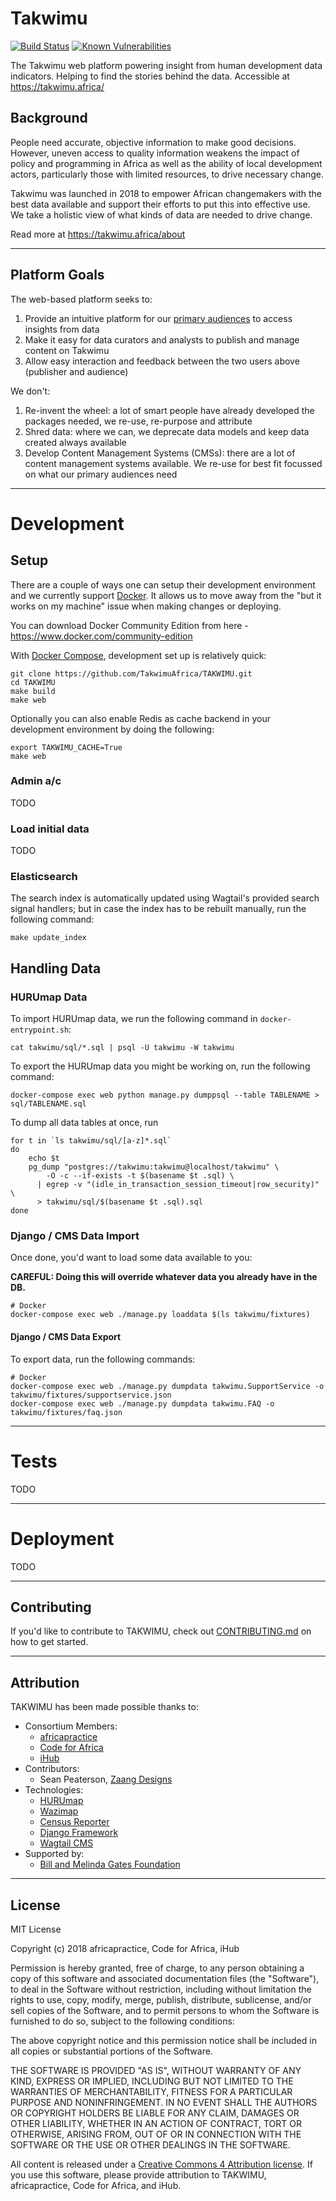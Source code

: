 # Takwimu
[![Build Status](https://travis-ci.org/TakwimuAfrica/Takwimu.svg?branch=master)](https://travis-ci.org/TakwimuAfrica/Takwimu)
[![Known Vulnerabilities](https://snyk.io/test/github/TakwimuAfrica/TAKWIMU/badge.svg?targetFile=requirements.txt)](https://snyk.io/test/github/TakwimuAfrica/TAKWIMU?targetFile=requirements.txt)


The Takwimu web platform powering insight from human development data indicators. Helping to find the stories behind the data. Accessible at https://takwimu.africa/

## Background

People need accurate, objective information to make good decisions. However, uneven access to quality information weakens the impact of policy and programming in Africa as well as the ability of local development actors, particularly those with limited resources, to drive necessary change. 

Takwimu was launched in 2018 to empower African changemakers with the best data available and support their efforts to put this into effective use. We take a holistic view of what kinds of data are needed to drive change. 

Read more at https://takwimu.africa/about

---

## Platform Goals

The web-based platform seeks to:

1. Provide an intuitive platform for our [primary audiences](https://takwim.africa/about#audiences) to access insights from data
2. Make it easy for data curators and analysts to publish and manage content on Takwimu
3. Allow easy interaction and feedback between the two users above (publisher and audience)

We don't:

1. Re-invent the wheel: a lot of smart people have already developed the packages needed, we re-use, re-purpose and attribute
2. Shred data: where we can, we deprecate data models and keep data created always available
3. Develop Content Management Systems (CMSs): there are a lot of content management systems available. We re-use for best fit focussed on what our primary audiences need

---

# Development

## Setup

There are a couple of ways one can setup their development environment and we currently support [Docker](https://www.docker.com/). It allows us to move away from the "but it works on my machine" issue when making changes or deploying.

You can download Docker Community Edition from here - https://www.docker.com/community-edition

With [Docker Compose](https://docs.docker.com/compose/), development set up is relatively quick:

```shell
git clone https://github.com/TakwimuAfrica/TAKWIMU.git
cd TAKWIMU
make build
make web
```

Optionally you can also enable Redis as cache backend in your development environment by doing the following:

```shell
export TAKWIMU_CACHE=True
make web
```

### Admin a/c

TODO

### Load initial data

TODO


### Elasticsearch

The search index is automatically updated using Wagtail's provided search signal handlers; but in case
the index has to be rebuilt manually, run the following command:
```shell
make update_index
```

## Handling Data

### HURUmap Data

To import HURUmap data, we run the following command in `docker-entrypoint.sh`:
```shell
cat takwimu/sql/*.sql | psql -U takwimu -W takwimu
```

To export the HURUmap data you might be working on, run the following command:
```shell
docker-compose exec web python manage.py dumppsql --table TABLENAME > sql/TABLENAME.sql
```

To dump all data tables at once, run

```shell
for t in `ls takwimu/sql/[a-z]*.sql`
do
    echo $t
    pg_dump "postgres://takwimu:takwimu@localhost/takwimu" \
        -O -c --if-exists -t $(basename $t .sql) \
      | egrep -v "(idle_in_transaction_session_timeout|row_security)" \
      > takwimu/sql/$(basename $t .sql).sql
done
```

### Django / CMS Data Import

Once done, you'd want to load some data available to you:

**CAREFUL: Doing this will override whatever data you already have in the DB.**

```shell
# Docker
docker-compose exec web ./manage.py loaddata $(ls takwimu/fixtures)
```

#### Django / CMS Data Export

To export data, run the following commands:
```shell
# Docker
docker-compose exec web ./manage.py dumpdata takwimu.SupportService -o takwimu/fixtures/supportservice.json
docker-compose exec web ./manage.py dumpdata takwimu.FAQ -o takwimu/fixtures/faq.json
```

---

# Tests

TODO

---

# Deployment

TODO

---

## Contributing

If you'd like to contribute to TAKWIMU, check out [CONTRIBUTING.md](CONTRIBUTING.md) on how to get started.

---

## Attribution

TAKWIMU has been made possible thanks to:

- Consortium Members:
    - [africapractice](http://www.africapractice.com)
    - [Code for Africa](https://github.com/CodeForAfrica)
    - [iHub](https://ihub.co.ke)
- Contributors:
    - Sean Peaterson, [Zaang Designs](http://www.zaang.com)
- Technologies:
    - [HURUmap](https://github.com/CodeForAfrica/HURUmap)
    - [Wazimap](https://github.com/OpenUpSA/wazimap)
    - [Census Reporter](https://github.com/censusreporter/censusreporter)
    - [Django Framework](https://djangoproject.com/)
    - [Wagtail CMS](https://wagtail.io)
- Supported by:
    - [Bill and Melinda Gates Foundation](https://www.gatesfoundation.org)

---

## License

MIT License

Copyright (c) 2018 africapractice, Code for Africa, iHub

Permission is hereby granted, free of charge, to any person obtaining a copy
of this software and associated documentation files (the "Software"), to deal
in the Software without restriction, including without limitation the rights
to use, copy, modify, merge, publish, distribute, sublicense, and/or sell
copies of the Software, and to permit persons to whom the Software is
furnished to do so, subject to the following conditions:

The above copyright notice and this permission notice shall be included in all
copies or substantial portions of the Software.

THE SOFTWARE IS PROVIDED "AS IS", WITHOUT WARRANTY OF ANY KIND, EXPRESS OR
IMPLIED, INCLUDING BUT NOT LIMITED TO THE WARRANTIES OF MERCHANTABILITY,
FITNESS FOR A PARTICULAR PURPOSE AND NONINFRINGEMENT. IN NO EVENT SHALL THE
AUTHORS OR COPYRIGHT HOLDERS BE LIABLE FOR ANY CLAIM, DAMAGES OR OTHER
LIABILITY, WHETHER IN AN ACTION OF CONTRACT, TORT OR OTHERWISE, ARISING FROM,
OUT OF OR IN CONNECTION WITH THE SOFTWARE OR THE USE OR OTHER DEALINGS IN THE
SOFTWARE.

All content is released under a [Creative Commons 4 Attribution license](https://creativecommons.org/licenses/by/4.0/). If you use this software, please provide attribution to TAKWIMU, africapractice, Code for Africa, and iHub.

